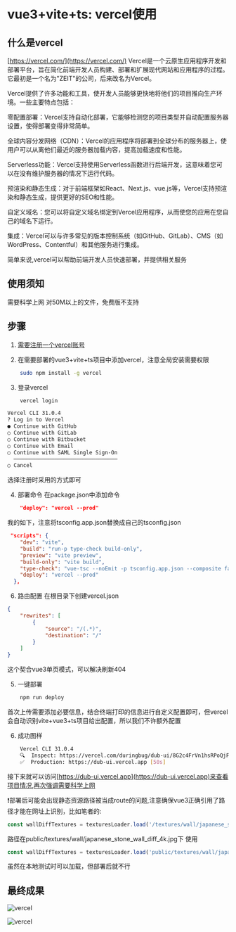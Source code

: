 # vue3+vite+ts: vercel使用
## 什么是vercel
[https://vercel.com/](https://vercel.com/)
Vercel是一个云原生应用程序开发和部署平台，旨在简化前端开发人员构建、部署和扩展现代网站和应用程序的过程。它最初是一个名为"ZEIT"的公司，后来改名为Vercel。

Vercel提供了许多功能和工具，使开发人员能够更快地将他们的项目推向生产环境。一些主要特点包括：

零配置部署：Vercel支持自动化部署，它能够检测您的项目类型并自动配置服务器设置，使得部署变得非常简单。

全球内容分发网络（CDN）：Vercel的应用程序将部署到全球分布的服务器上，使用户可以从离他们最近的服务器加载内容，提高加载速度和性能。

Serverless功能：Vercel支持使用Serverless函数进行后端开发，这意味着您可以在没有维护服务器的情况下运行代码。

预渲染和静态生成：对于前端框架如React、Next.js、vue.js等，Vercel支持预渲染和静态生成，提供更好的SEO和性能。

自定义域名：您可以将自定义域名绑定到Vercel应用程序，从而使您的应用在您自己的域名下运行。

集成：Vercel可以与许多常见的版本控制系统（如GitHub、GitLab）、CMS（如WordPress、Contentful）和其他服务进行集成。

简单来说,vercel可以帮助前端开发人员快速部署，并提供相关服务

## 使用须知
需要科学上网
对50M以上的文件，免费版不支持

## 步骤
1. [需要注册一个vercel账号](https://vercel.com/)

2. 在需要部署的vue3+vite+ts项目中添加vercel，注意全局安装需要权限
```bash
    sudo npm install -g vercel
```

3. 登录vercel
```bash
    vercel login
```
```bash
Vercel CLI 31.0.4
? Log in to Vercel 
● Continue with GitHub 
○ Continue with GitLab 
○ Continue with Bitbucket 
○ Continue with Email 
○ Continue with SAML Single Sign-On 
  ─────────────────────────────────
○ Cancel 
```
选择注册时采用的方式即可

4. 部署命令
在package.json中添加命令
```json
    "deploy": "vercel --prod"
```
我的如下，注意将tsconfig.app.json替换成自己的tsconfig.json
```json
 "scripts": {
    "dev": "vite",
    "build": "run-p type-check build-only",
    "preview": "vite preview",
    "build-only": "vite build",
    "type-check": "vue-tsc --noEmit -p tsconfig.app.json --composite false",
    "deploy": "vercel --prod"
  },
```

6. 路由配置
在根目录下创建vercel.json
```json
{
    "rewrites": [
        {
            "source": "/(.*)",
            "destination": "/"
        }
    ]
}
```
这个契合vue3单页模式，可以解决刷新404

5. 一键部署
```bash
    npm run deploy
```
首次上传需要添加必要信息，结合终端打印的信息进行自定义配置即可，但vercel会自动识别vite+vue3+ts项目给出配置，所以我们不许额外配置

6. 成功图样
```bash
    Vercel CLI 31.0.4
    🔍  Inspect: https://vercel.com/duringbug/dub-ui/8G2c4FrVn1hsRPoQjFwvTwd6QaJC [6s]
    ✅  Production: https://dub-ui.vercel.app [50s]
```
接下来就可以访问[https://dub-ui.vercel.app](https://dub-ui.vercel.app)来查看项目情况,再次强调需要科学上网

❗部署后可能会出现静态资源路径被当成route的问题,注意确保vue3正确引用了路径才能在网址上识别，比如笔者的:
```typescript
const wallDiffTextures = texturesLoader.load('/textures/wall/japanese_stone_wall_diff_4k.jpg')
```
路径在public/textures/wall/japanese_stone_wall_diff_4k.jpg下
使用
```typescript
const wallDiffTextures = texturesLoader.load('public/textures/wall/japanese_stone_wall_diff_4k.jpg')
```
虽然在本地测试时可以加载，但部署后就不行

## 最终成果

![vercel](https://img-blog.csdnimg.cn/2c5820a8c1684e32b38f5d779b3017bc.png#pic_center)

![vercel](https://img-blog.csdnimg.cn/286db1dd11eb4dcf97a6209fbf827cb9.png#pic_center)

